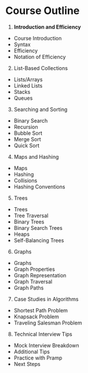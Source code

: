 <h1> Course Outline </h1>

1. **Introduction and Efficiency**
  * Course Introduction
  * Syntax
  * Efficiency
  * Notation of Efficiency

2. List-Based Collections
  * Lists/Arrays
  * Linked Lists
  * Stacks
  * Queues
3. Searching and Sorting
  * Binary Search
  * Recursion
  * Bubble Sort
  * Merge Sort
  * Quick Sort
4. Maps and Hashing
* Maps
* Hashing
* Collisions
* Hashing Conventions
5. Trees
* Trees
* Tree Traversal
* Binary Trees
* Binary Search Trees
* Heaps
* Self-Balancing Trees
6. Graphs
* Graphs
* Graph Properties
* Graph Representation
* Graph Traversal
* Graph Paths
7. Case Studies in Algorithms
* Shortest Path Problem
* Knapsack Problem
* Traveling Salesman Problem
8. Technical Interview Tips
* Mock Interview Breakdown
* Additional Tips
* Practice with Pramp
* Next Steps
